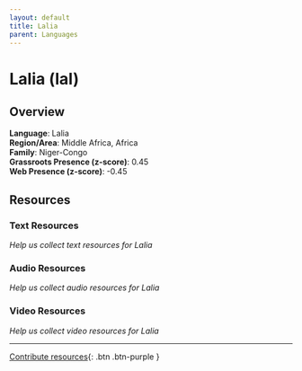 ```yaml
---
layout: default
title: Lalia
parent: Languages
---
```


# Lalia (lal)

## Overview

**Language**: Lalia  
**Region/Area**: Middle Africa, Africa  
**Family**: Niger-Congo  
**Grassroots Presence (z-score)**: 0.45  
**Web Presence (z-score)**: -0.45  

## Resources

### Text Resources
*Help us collect text resources for Lalia*

### Audio Resources
*Help us collect audio resources for Lalia*

### Video Resources
*Help us collect video resources for Lalia*

---

[Contribute resources](https://forms.office.com/e/1SfLJx3u1r){: .btn .btn-purple }

